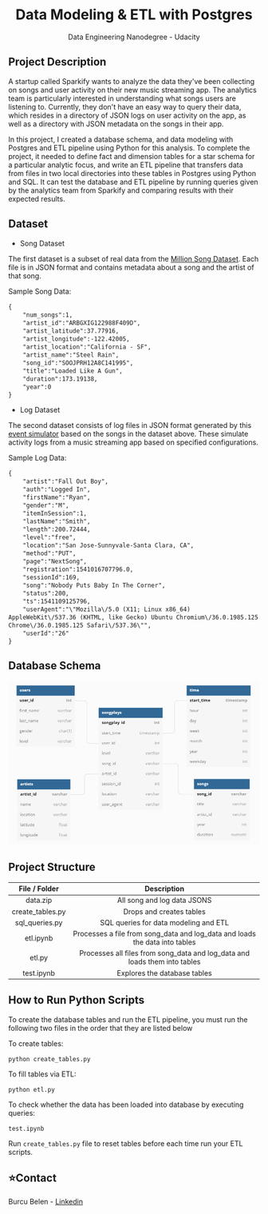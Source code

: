 <h1 align="center"> Data Modeling & ETL with Postgres  </h1> <p align="center"> Data Engineering Nanodegree - Udacity </>


## Project Description
A startup called Sparkify wants to analyze the data they've been collecting on songs and user activity on their new music streaming app. The analytics team is particularly interested in understanding what songs users are listening to. Currently, they don't have an easy way to query their data, which resides in a directory of JSON logs on user activity on the app, as well as a directory with JSON metadata on the songs in their app.

In this project, I created a database schema, and data modeling with Postgres and ETL pipeline using Python for this analysis. To complete the project, it needed to define fact and dimension tables for a star schema for a particular analytic focus, and write an ETL pipeline that transfers data from files in two local directories into these tables in Postgres using Python and SQL. It can test the database and ETL pipeline by running queries given by the analytics team from Sparkify and comparing results with their expected results.

## Dataset
- Song Dataset

The first dataset is a subset of real data from the [Million Song Dataset](http://millionsongdataset.com/). Each file is in JSON format and contains metadata about a song and the artist of that song.

Sample Song Data:
```
{
    "num_songs":1,
    "artist_id":"ARBGXIG122988F409D",
    "artist_latitude":37.77916,
    "artist_longitude":-122.42005,
    "artist_location":"California - SF",
    "artist_name":"Steel Rain",
    "song_id":"SOOJPRH12A8C141995",
    "title":"Loaded Like A Gun",
    "duration":173.19138,
    "year":0
}
```
- Log Dataset

The second dataset consists of log files in JSON format generated by this [event simulator](https://github.com/Interana/eventsim) based on the songs in the dataset above. These simulate activity logs from a music streaming app based on specified configurations.

Sample Log Data:
```
{
    "artist":"Fall Out Boy",
    "auth":"Logged In",
    "firstName":"Ryan",
    "gender":"M",
    "itemInSession":1,
    "lastName":"Smith",
    "length":200.72444,
    "level":"free",
    "location":"San Jose-Sunnyvale-Santa Clara, CA",
    "method":"PUT",
    "page":"NextSong",
    "registration":1541016707796.0,
    "sessionId":169,
    "song":"Nobody Puts Baby In The Corner",
    "status":200,
    "ts":1541109125796,
    "userAgent":"\"Mozilla\/5.0 (X11; Linux x86_64) AppleWebKit\/537.36 (KHTML, like Gecko) Ubuntu Chromium\/36.0.1985.125 Chrome\/36.0.1985.125 Safari\/537.36\"",
    "userId":"26"
}
```

## Database Schema 
<img src="./dbdiagram.png" alt="Logo">

## Project Structure

|  File / Folder   |                         Description                          |
| :--------------: | :----------------------------------------------------------: |
|    data.zip      |               All song and log data JSONS                    |
| create_tables.py |                  Drops and creates tables                    |
|  sql_queries.py  |            SQL queries for data modeling and ETL             |
|    etl.ipynb     | Processes a file from song_data and log_data and loads the data into tables |
|      etl.py      | Processes all files from song_data and log_data and loads them into  tables |
|    test.ipynb    |                Explores the database tables                 |


## How to Run Python Scripts

To create the database tables and run the ETL pipeline, you must run the following two files in the order that they are listed below

To create tables:
```
python create_tables.py
```
To fill tables via ETL:
```
python etl.py
```
To check whether the data has been loaded into database by executing queries:
```
test.ipynb
```
Run ```create_tables.py``` file to reset tables before each time run your ETL scripts.

## :star:Contact
Burcu Belen - [Linkedin](https://www.linkedin.com/in/burcu-belen/)
